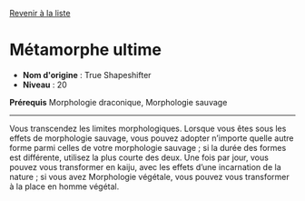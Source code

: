 [Revenir à la liste](..)

# Métamorphe ultime

 * **Nom d'origine** : True Shapeshifter
 * **Niveau** : 20


<p><strong>Prérequis</strong> Morphologie draconique, Morphologie sauvage</p>
<hr>
<p>Vous transcendez les limites morphologiques. Lorsque vous êtes sous les effets de morphologie sauvage, vous pouvez adopter n’importe quelle autre forme parmi celles de votre morphologie sauvage ; si la durée des formes est différente, utilisez la plus courte des deux. Une fois par jour, vous pouvez vous transformer en kaiju, avec les effets d’une incarnation de la nature ; si vous avez Morphologie végétale, vous pouvez vous transformer à la place en homme végétal.</p>